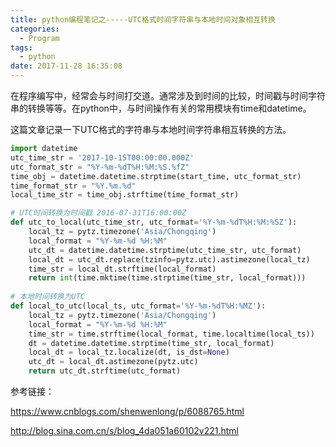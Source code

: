 ```yaml
---
title: python编程笔记之-----UTC格式时间字符串与本地时间对象相互转换
categories:
  - Program
tags:
  - python
date: 2017-11-28 16:35:08
---
```


在程序编写中，经常会与时间打交道。通常涉及到时间的比较，时间戳与时间字符串的转换等等。在python中，与时间操作有关的常用模块有time和datetime。

<!--more-->

这篇文章记录一下UTC格式的字符串与本地时间字符串相互转换的方法。

```python
import datetime
utc_time_str = '2017-10-15T00:00:00.000Z'
utc_format_str = "%Y-%m-%dT%H:%M:%S.%fZ"
time_obj = datetime.datetime.strptime(start_time, utc_format_str)
time_format_str = "%Y.%m.%d"
local_time_str = time_obj.strftime(time_format_str)
```

```python
# UTC时间转换为时间戳 2016-07-31T16:00:00Z
def utc_to_local(utc_time_str, utc_format='%Y-%m-%dT%H:%M:%SZ'):
    local_tz = pytz.timezone('Asia/Chongqing')
    local_format = "%Y-%m-%d %H:%M"
    utc_dt = datetime.datetime.strptime(utc_time_str, utc_format)
    local_dt = utc_dt.replace(tzinfo=pytz.utc).astimezone(local_tz)
    time_str = local_dt.strftime(local_format)
    return int(time.mktime(time.strptime(time_str, local_format)))
 
# 本地时间转换为UTC
def local_to_utc(local_ts, utc_format='%Y-%m-%dT%H:%MZ'):
    local_tz = pytz.timezone('Asia/Chongqing')
    local_format = "%Y-%m-%d %H:%M"
    time_str = time.strftime(local_format, time.localtime(local_ts))
    dt = datetime.datetime.strptime(time_str, local_format)
    local_dt = local_tz.localize(dt, is_dst=None)
    utc_dt = local_dt.astimezone(pytz.utc)
    return utc_dt.strftime(utc_format)
```

参考链接：

https://www.cnblogs.com/shenwenlong/p/6088765.html

http://blog.sina.com.cn/s/blog_4da051a60102v221.html